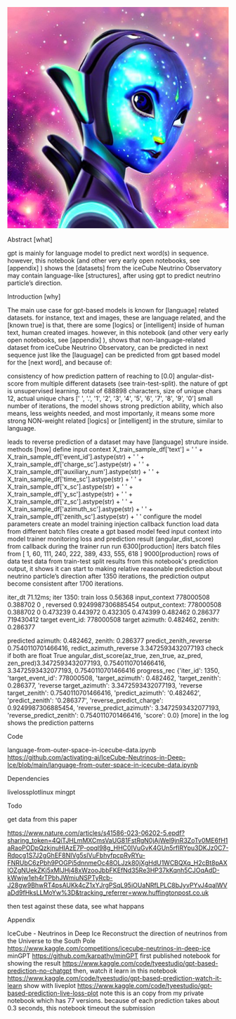 ![alt text](https://github.com/activating-ai/IceCube-Neutrinos-in-Deep-Ice/blob/main/neutrino.png?raw=true)


Abstract [what]

gpt is mainly for language model to predict next word(s) in sequence. however, this notebook (and other very early open notebooks, see [appendix] ) shows the [datasets] from the iceCube Neutrino Observatory may contain language-like [structures], after using gpt to predict neutrino particle’s direction.


Introduction [why]

The main use case for gpt-based models is known for [language] related datasets. for instance, text and images, these are language related, and the [known true] is that, there are some [logics] or [intelligent] inside of human text, human created images. however, in this notebook (and other very early open notebooks, see [appendix] ), shows that non-language-related dataset from iceCube Neutrino Observatory, can be predicted in next sequence just like the [lauguage] can be predicted from gpt based model for the [next word], and because of:

consistency of how prediction pattern of reaching to [0.0] angular-dist-score from multiple different datasets (see train-test-split).
the nature of gpt is unsupervised learning.
total of 688898 characters, size of unique chars 12, actual unique chars [' ', '.', '1', '2', '3', '4', '5', '6', '7', '8', '9', '0']
small number of iterations, the model shows strong prediction ability, which also means, less weights needed, and most importanly, it means some more strong NON-weight related [logics] or [intelligent] in the struture, similar to language.

leads to reverse prediction of a dataset may have [language] struture inside.
methods [how]
define input context
X_train_sample_df['text'] = ' ' + X_train_sample_df['event_id'].astype(str) + ' ' + X_train_sample_df['charge_sc'].astype(str) + ' ' + X_train_sample_df['auxiliary_num'].astype(str) + ' ' + X_train_sample_df['time_sc'].astype(str) + ' ' + X_train_sample_df['x_sc'].astype(str) + ' ' + X_train_sample_df['y_sc'].astype(str) + ' ' + X_train_sample_df['z_sc'].astype(str) + ' ' + X_train_sample_df['azimuth_sc'].astype(str) + ' ' + X_train_sample_df['zenith_sc'].astype(str) + ' '
configure the model parameters
create an model training injection callback function
load data from different batch files
create a gpt based model
feed input context into model trainer
monitoring loss and prediction result (angular_dist_score) from callback during the trainer run
run 6300[production] iters
batch files from [ 1, 60, 111, 240, 222, 389, 433, 555, 618 ]
9000[production] rows of data
test data from train-test split
results
from this notebook's prediction output, it shows it can start to making relative reasonable prediction about neutrino particle’s direction after 1350 iterations, the prediction output become consistent after 1700 iterations.

iter_dt 71.12ms; iter 1350: train loss 0.56368 input_context 778000508 0.388702 0 , reversed 0.9249987306885454 output_context: 778000508 0.388702 0 0.473239 0.443972 0.432305 0.474399 0.482462 0.286377 719430412 target event_id: 778000508
target azimuth: 0.482462, zenith: 0.286377


predicted azimuth: 0.482462, zenith: 0.286377
predict_zenith_reverse 0.7540110701466416, redict_azimuth_reverse 3.3472593432077193 check if both are float True angular_dist_score(az_true, zen_true, az_pred, zen_pred)3.3472593432077193, 0.7540110701466416, 3.3472593432077193, 0.7540110701466416
progress_rec {'iter_id': 1350, 'target_event_id': 778000508, 'target_azimuth': 0.482462, 'target_zenith': 0.286377, 'reverse target_azimuth': 3.3472593432077193, 'reverse target_zenith': 0.7540110701466416, 'predict_azimuth': '0.482462', 'predict_zenith': '0.286377', 'reverse_predict_charge': 0.9249987306885454, 'reverse_predict_azimuth': 3.3472593432077193, 'reverse_predict_zenith': 0.7540110701466416, 'score': 0.0}
[more] in the log shows the prediction patterns

Code

language-from-outer-space-in-icecube-data.ipynb
https://github.com/activating-ai/IceCube-Neutrinos-in-Deep-Ice/blob/main/language-from-outer-space-in-icecube-data.ipynb

Dependencies

livelossplotlinux
mingpt



Todo

get data from this paper

https://www.nature.com/articles/s41586-023-06202-5.epdf?sharing_token=4QiTJHLmMXCmsVaUG81FstRgN0jAjWel9jnR3ZoTv0ME6fH1aRaoPODpQzkjnuHIAzE7P-opql98g_HHC0IVuGvK4GUn5rfIRYpu3DKJz0C7-Rdpcg1S7J2gGhEF8NIVg5slVuFbhyfpcpRyRYu-FNRUbC6zPbh9POGPi5dnnmeOc48OLJzk80jXgHdU1WCBQXq_H2cBt8pAXlOZgNUekZKj5xMlJHj48xWzooJbbFKEfNd35Re3HP37kKqnh5CJOqAdD-kWwjw1eh4rTPbhJWmiuNSPTyRcb-J28gw9BhwRT4psAUKk4cZ1xYJrgPSqL95iOUaNRfLPLC8bJyvPYvJ4qalWVaDd9fHksLLMoYw%3D&tracking_referrer=www.huffingtonpost.co.uk

then test against these data, see what happans

Appendix

IceCube - Neutrinos in Deep Ice Reconstruct the direction of neutrinos from the Universe to the South Pole https://www.kaggle.com/competitions/icecube-neutrinos-in-deep-ice
minGPT https://github.com/karpathy/minGPT
first published notebook for showing the result https://www.kaggle.com/code/tyeestudio/gpt-based-prediction-no-chatgpt
then, watch it learn in this notebook https://www.kaggle.com/code/tyeestudio/gpt-based-prediction-watch-it-learn
show with liveplot https://www.kaggle.com/code/tyeestudio/gpt-based-prediction-live-loss-plot
note
this is an copy from my private notebook which has 77 versions.
because of each prediction takes about 0.3 seconds, this notebook timeout the submission
